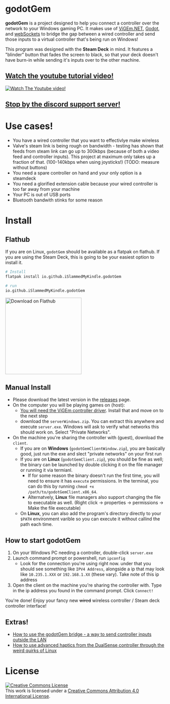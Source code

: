 # godotGem

**godotGem** is a project designed to help you connect a controller over the network to your Windows gaming PC. It makes use of [ViGEm.NET](https://github.com/ViGEm/ViGEm.NET), [Godot](https://godotengine.org/), and [webSockets](https://developer.mozilla.org/en-US/docs/Web/API/WebSockets_API) to bridge the gap between a wired controller and send those inputs to a virtual controller that's being run on Windows!

This program was designed with the **Steam Deck** in mind. It features a "blinder" button that fades the screen to black, so that your deck doesn't have burn-in while sending it's inputs over to the other machine.

## [Watch the youtube tutorial video!](https://www.youtube.com/watch?v=VS80voWUoS8)

<a href="https://www.youtube.com/watch?v=VS80voWUoS8" target="_blank">
  <img src="https://i.imgur.com/SIypDNE.png" alt="Watch The Youtube video!" />
</a>


## [Stop by the discord support server!](https://discord.gg/xSqWsARMMH)

# Use cases!

* You have a wired controller that you want to effectivlye make wireless
* Valve's steam link is being rough on bandwidth - testing has shown that feeds from steam link can go up to 300kbps (because of both a video feed and controller inputs). This project at maximum only takes up a fraction of that. (100-140kbps when using joysticks!) (TODO: measure without buttons)
* You need a spare controller on hand and your only option is a steamdeck
* You need a glorified extension cable because your wired controller is too far away from your machine
* Your PC is out of USB ports
* Bluetooth bandwith stinks for some reason

# Install

## Flathub

If you are on Linux, `godotGem` should be available as a flatpak on flathub. If you are using the Steam Deck, this is going to be your easiest option to install it.

```bash
# Install
flatpak install io.github.iSlammedMyKindle.godotGem

# run
io.github.iSlammedMyKindle.godotGem
```

<a href='https://flathub.org/apps/details/io.github.iSlammedMyKindle.godotGem'><img width='240' alt='Download on Flathub' src='https://flathub.org/assets/badges/flathub-badge-en.png'/></a>

## Manual Install

* Please download the latest version in the [releases](https://github.com/iSlammedMyKindle/godotGem/releases) page.
* On the computer you will be playing games on (host):
    * [You will need the ViGEm controller driver](https://github.com/ViGEm/ViGEmBus/releases/). Install that and move on to the next step
    * download the `serverWindows.zip`. You can extract this anywhere and execute `server.exe`. Windows will ask to verify what networks this should work on. Select "Private Networks".
* On the machine you're sharing the controller with (guest), download the `client`.
    * If you are on **Windows** (`godotGemClientWindow.zip`), you are basically good, just run the exe and slect "private networks" on your first run
    * If you are on **Linux** (`godotGemClient.zip`), you should be fine as well; the binary can be launched by double clicking it on the file manager or running it via termianl.
        * If for some reason the binary doesn't run the first time, you will need to ensure it has `execute` permissions. In the terminal, you can do this by running `chmod +x /path/to/godotGemClient.x86_64`.
        * Alternatvely, **Linux** file managers also support changing the file to executable as well. (Right click -> properties -> permissions -> Make the file executable)
    * On **Linux**, you can also add the program's directory directly to your `$PATH` environment varible so you can execute it without callind the path each time.

## How to start godotGem

1. On your Windows PC needing a controller, double-click `server.exe`
1. Launch command prompt or powershell, run `ipconfig`
    * Look for the connection you're using right now. under that you should see something like `IPV4 Address`, alongside a ip that may look like `10.235.1.XXX` or `192.168.1.XX` (these vary). Take note of this ip address
1. Open the client on the machine you're sharing the controller with. Type in the ip address you found in the command prompt. Click `Connect!`

You're done! Enjoy your fancy new ~~wired~~ wireless controller / Steam deck controller interface!

## Extras!

* [How to use the godotGem bridge - a way to send controller inputs outside the LAN](./extras/bridgeHowTo.md)
* [How to use advanced haptics from the DualSense controller through the weird quirks of Linux](./extras/usingAdvancedDualsenseVibration.md)

# License

<a rel="license" href="http://creativecommons.org/licenses/by/4.0/"><img alt="Creative Commons License" style="border-width:0" src="https://i.creativecommons.org/l/by/4.0/88x31.png" /></a><br />This work is licensed under a <a rel="license" href="http://creativecommons.org/licenses/by/4.0/">Creative Commons Attribution 4.0 International License</a>.

